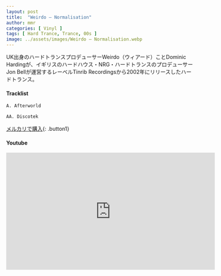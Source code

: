 ```yaml
---
layout: post
title:  "Weirdo – Normalisation"
author: mmr
categories: [ Vinyl ]
tags: [ Hard Trance, Trance, 00s ]
image: ../assets/images/Weirdo – Normalisation.webp
---
```


UK出身のハードトランスプロデューサーWeirdo（ウィアード）ことDominic Hardingが、イギリスのハードハウス・NRG・ハードトランスのプロデューサーJon Bellが運営するレーベルTinrib Recordingsから2002年にリリースしたハードトランス。

#### Tracklist
```md
A. Afterworld

AA. Discotek
```

[メルカリで購入](https://jp.mercari.com/item/m78644439002?afid=6142608987){: .button1}

#### Youtube
<iframe width="560" height="315" src="https://www.youtube.com/embed/oLdlfLfP9nw?si=F74R878TVZXOMAYb" title="YouTube video player" frameborder="0" allow="accelerometer; autoplay; clipboard-write; encrypted-media; gyroscope; picture-in-picture; web-share" referrerpolicy="strict-origin-when-cross-origin" allowfullscreen></iframe>
